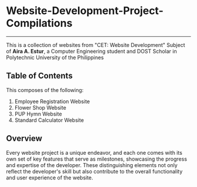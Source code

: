 # Website-Development-Project-Compilations
___
This is a collection of websites from "CET: Website Development" Subject of **Aira A. Estur**, a Computer Engineering student and DOST Scholar in Polytechnic University of the Philippines 

## Table of Contents 
This composes of the following: 
1. Employee Registration Website
2. Flower Shop Website
3. PUP Hymn Website
4. Standard Calculator Website

## Overview
Every website project is a unique endeavor, and each one comes with its own set of key features that serve as milestones, showcasing the progress and expertise of the developer. These distinguishing elements not only reflect the developer's skill but also contribute to the overall functionality and user experience of the website.

